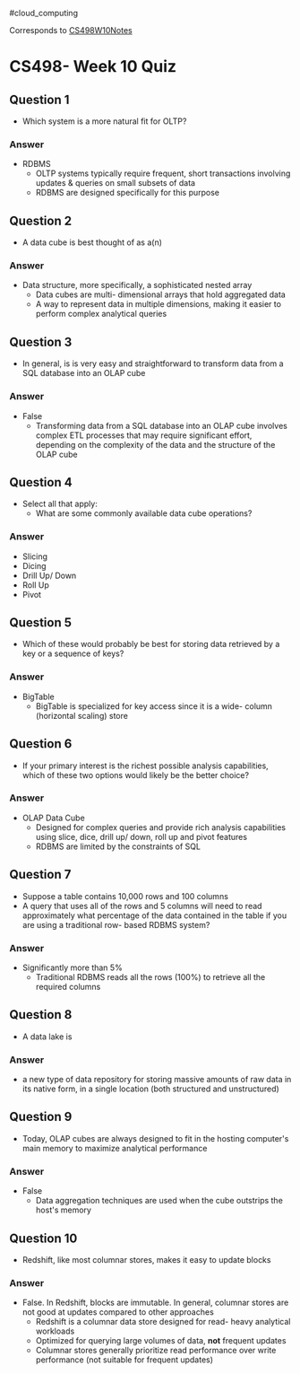 #cloud_computing 

Corresponds to [CS498W10Notes](../../W10/CS498W10Notes.md)

# CS498- Week 10 Quiz

## Question 1

- Which system is a more natural fit for OLTP?

### Answer

- RDBMS
	- OLTP systems typically require frequent, short transactions involving updates & queries on small subsets of data
	- RDBMS are designed specifically for this purpose

## Question 2

- A data cube is best thought of as a(n)

### Answer

- Data structure, more specifically, a sophisticated nested array
	- Data cubes are multi- dimensional arrays that hold aggregated data
	- A way to represent data in multiple dimensions, making it easier to perform complex analytical queries

## Question 3

- In general, is is very easy and straightforward to transform data from a SQL database into an OLAP cube

### Answer

- False
	- Transforming data from a SQL database into an OLAP cube involves complex ETL processes that may require significant effort, depending on the complexity of the data and the structure of the OLAP cube

## Question 4

- Select all that apply:
	- What are some commonly available data cube operations?

### Answer

- Slicing
- Dicing
- Drill Up/ Down
- Roll Up
- Pivot

## Question 5

- Which of these would probably be best for storing data retrieved by a key or a sequence of keys?

### Answer

- BigTable
	- BigTable is specialized for key access since it is a wide- column (horizontal scaling) store
## Question 6

- If your primary interest is the richest possible analysis capabilities, which of these two options would likely be the better choice?

### Answer

- OLAP Data Cube
	- Designed for complex queries and provide rich analysis capabilities using slice, dice, drill up/ down, roll up and pivot features
	- RDBMS are limited by the constraints of SQL

## Question 7

- Suppose a table contains 10,000 rows and 100 columns
- A query that uses all of the rows and 5 columns will need to read approximately what percentage of the data contained in the table if you are using a traditional row- based RDBMS system?

### Answer

- Significantly more than 5%
	- Traditional RDBMS reads all the rows (100%) to retrieve all the required columns

## Question 8

- A data lake is 

### Answer

- a new type of data repository for storing massive amounts of raw data in its native form, in a single location (both structured and unstructured)

## Question 9

- Today, OLAP cubes are always designed to fit in the hosting computer's main memory to maximize analytical performance

### Answer

- False
	- Data aggregation techniques are used when the cube outstrips the host's memory

## Question 10

- Redshift, like most columnar stores, makes it easy to update blocks

### Answer

- False. In Redshift, blocks are immutable. In general, columnar stores are not good at updates compared to other approaches
	- Redshift is a columnar data store designed for read- heavy analytical workloads
	- Optimized for querying large volumes of data, **not** frequent updates
	- Columnar stores generally prioritize read performance over write performance (not suitable for frequent updates)